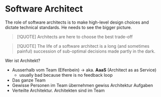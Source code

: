 # Software Architect

The role of software architects is to make high-level design choices and dictate technical standards. He needs to see the bigger picture.

> [!QUOTE] Architects are here to choose the best trade-off  

> [!QUOTE] The life of a software architect is a long (and sometimes painful) succession of sub-optimal decisions made partly in the dark.

Wer ist Architekt?

* Ausserhalb vom Team (Elfenbein) -> aka. **AaaS** (Architect as as Service)
	* usually bad because there is no feedback loop
* Das ganze Team
* Gewisse Personen im Team übernehmen gewiss Architektur Aufgaben
* Verteilte Architektur. Architekten sind im Team
